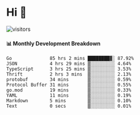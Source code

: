 # Hi 👋
 
![visitors](https://visitor-badge.glitch.me/badge?page_id=sorcererxw.sorcererx)

#### 📊 Monthly Development Breakdown

<!--START_SECTION:waka-->
```text
Go              85 hrs 2 mins ████████▓░ 87.92%
JSON            4 hrs 29 mins ▒░░░░░░░░░ 4.64%
TypeScript      3 hrs 25 mins ▒░░░░░░░░░ 3.53%
Thrift          2 hrs 3 mins  ▒░░░░░░░░░ 2.13%
protobuf        34 mins       ▒░░░░░░░░░ 0.59%
Protocol Buffer 31 mins       ▒░░░░░░░░░ 0.55%
go.mod          19 mins       ▒░░░░░░░░░ 0.33%
YAML            11 mins       ▒░░░░░░░░░ 0.19%
Markdown        5 mins        ▒░░░░░░░░░ 0.10%
Text            0 secs        ▒░░░░░░░░░ 0.01%
```
<!--END_SECTION:waka-->
